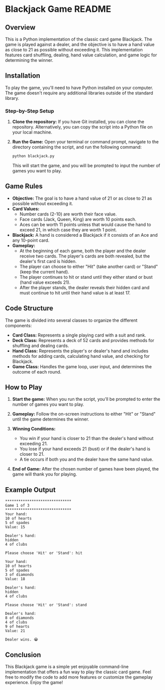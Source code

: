 # Blackjack Game README

## Overview

This is a Python implementation of the classic card game Blackjack. The game is played against a dealer, and the objective is to have a hand value as close to 21 as possible without exceeding it. This implementation features card shuffling, dealing, hand value calculation, and game logic for determining the winner.

## Installation

To play the game, you'll need to have Python installed on your computer. The game doesn't require any additional libraries outside of the standard library.

### Step-by-Step Setup

1. **Clone the repository:**
   If you have Git installed, you can clone the repository. Alternatively, you can copy the script into a Python file on your local machine.

2. **Run the Game:**
   Open your terminal or command prompt, navigate to the directory containing the script, and run the following command:
   ```bash
   python blackjack.py
   ```
   This will start the game, and you will be prompted to input the number of games you want to play.

## Game Rules

- **Objective:** The goal is to have a hand value of 21 or as close to 21 as possible without exceeding it.
- **Card Values:**
  - Number cards (2-10) are worth their face value.
  - Face cards (Jack, Queen, King) are worth 10 points each.
  - Aces can be worth 11 points unless that would cause the hand to exceed 21, in which case they are worth 1 point.
- **Blackjack:** A hand is considered a Blackjack if it consists of an Ace and any 10-point card.
- **Gameplay:**
  - At the beginning of each game, both the player and the dealer receive two cards. The player's cards are both revealed, but the dealer's first card is hidden.
  - The player can choose to either "Hit" (take another card) or "Stand" (keep the current hand).
  - The player continues to hit or stand until they either stand or bust (hand value exceeds 21).
  - After the player stands, the dealer reveals their hidden card and must continue to hit until their hand value is at least 17.

## Code Structure

The game is divided into several classes to organize the different components:

- **Card Class:** Represents a single playing card with a suit and rank.
- **Deck Class:** Represents a deck of 52 cards and provides methods for shuffling and dealing cards.
- **Hand Class:** Represents the player's or dealer's hand and includes methods for adding cards, calculating hand value, and checking for Blackjack.
- **Game Class:** Handles the game loop, user input, and determines the outcome of each round.

## How to Play

1. **Start the game:** When you run the script, you'll be prompted to enter the number of games you want to play.
2. **Gameplay:** Follow the on-screen instructions to either "Hit" or "Stand" until the game determines the winner.
3. **Winning Conditions:**
   - You win if your hand is closer to 21 than the dealer's hand without exceeding 21.
   - You lose if your hand exceeds 21 (bust) or if the dealer's hand is closer to 21.
   - A tie occurs if both you and the dealer have the same hand value.

4. **End of Game:** After the chosen number of games have been played, the game will thank you for playing.

## Example Output

```plaintext
******************************
Game 1 of 3
******************************
Your hand:
10 of hearts
5 of spades
Value: 15

Dealer's hand:
hidden
4 of clubs

Please choose 'Hit' or 'Stand': hit

Your hand:
10 of hearts
5 of spades
3 of diamonds
Value: 18

Dealer's hand:
hidden
4 of clubs

Please choose 'Hit' or 'Stand': stand

Dealer's hand:
8 of diamonds
4 of clubs
9 of hearts
Value: 21

Dealer wins. 😭
```

## Conclusion

This Blackjack game is a simple yet enjoyable command-line implementation that offers a fun way to play the classic card game. Feel free to modify the code to add more features or customize the gameplay experience. Enjoy the game!